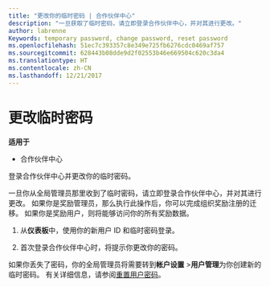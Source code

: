 ```yaml
---
title: "更改你的临时密码 | 合作伙伴中心"
description: "一旦获取了临时密码，请立即登录合作伙伴中心，并对其进行更改。"
author: labrenne
Keywords: temporary password, change password, reset password
ms.openlocfilehash: 51ec7c393357c8e349e725fb6276cdc0469af757
ms.sourcegitcommit: 628443b08dde9d2f02553b46e669504c620c3da4
ms.translationtype: HT
ms.contentlocale: zh-CN
ms.lasthandoff: 12/21/2017
---
```

# <a name="change-your-temporary-password"></a>更改临时密码

**适用于**

-  合作伙伴中心

登录合作伙伴中心并更改你的临时密码。

一旦你从全局管理员那里收到了临时密码，请立即登录合作伙伴中心，并对其进行更改。 如果你是奖励管理员，那么执行此操作后，你可以完成组织奖励注册的迁移。 如果你是奖励用户，则将能够访问你的所有奖励数据。

1.  从**仪表板**中，使用你的新用户 ID 和临时密码登录。

2.  首次登录合作伙伴中心时，将提示你更改你的密码。

如果你丢失了密码，你的全局管理员将需要转到**帐户设置** >**用户管理**为你创建新的临时密码。
有关详细信息，请参阅[重置用户密码](reset-a-user-password.md)。


 

 



